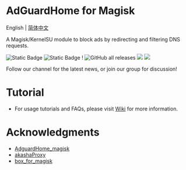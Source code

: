 # AdGuardHome for Magisk
English | [简体中文](README.md)

A Magisk/KernelSU module to block ads by redirecting and filtering DNS requests.

![Static Badge](https://img.shields.io/badge/arm--64-support-blue)
![Static Badge](https://img.shields.io/badge/arm--v7-support-blue) !
![GitHub all releases](https://img.shields.io/github/downloads/twoone-3/AdguardHome/total)
[![](https://img.shields.io/badge/Telegram-Join%20Channel-blue?logo=telegram)](https://t.me/adguardhome_for_magisk_release)
[![](https://img.shields.io/badge/Telegram-Join%20Group-blue?logo=telegram)](https://t.me/+mdZL11mJjxhkYjdl)

Follow our channel for the latest news, or join our group for discussion!

# Tutorial
- For usage tutorials and FAQs, please visit [Wiki](https://github.com/twoone-3/AdGuardHomeForMagisk/wiki) for more information.

# Acknowledgments
- [AdguardHome_magisk](https://github.com/410154425/AdGuardHome_magisk)
- [akashaProxy](https://github.com/ModuleList/akashaProxy)
- [box_for_magisk](https://github.com/taamarin/box_for_magisk)